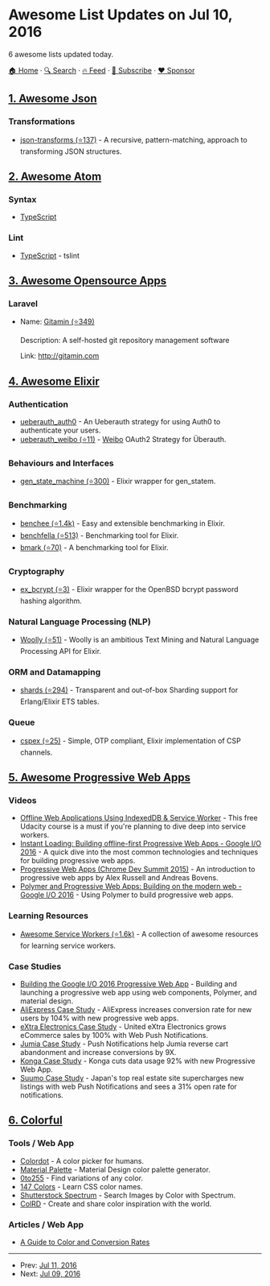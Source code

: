 # Awesome List Updates on Jul 10, 2016

6 awesome lists updated today.

[🏠 Home](/README.md) · [🔍 Search](https://www.trackawesomelist.com/search/) · [🔥 Feed](https://www.trackawesomelist.com/rss.xml) · [📮 Subscribe](https://trackawesomelist.us17.list-manage.com/subscribe?u=d2f0117aa829c83a63ec63c2f&id=36a103854c) · [❤️  Sponsor](https://github.com/sponsors/theowenyoung)



## [1. Awesome Json](/content/burningtree/awesome-json/README.md)

### Transformations

*   [json-transforms (⭐137)](https://github.com/ColinEberhardt/json-transforms) - A recursive, pattern-matching, approach to transforming JSON structures.

## [2. Awesome Atom](/content/mehcode/awesome-atom/README.md)

### Syntax

*   [TypeScript](https://atom.io/packages/atom-typescript)

### Lint

*   [TypeScript](https://atom.io/packages/linter-tslint) - tslint

## [3. Awesome Opensource Apps](/content/unicodeveloper/awesome-opensource-apps/README.md)

### Laravel

- Name: [Gitamin (⭐349)](https://github.com/GitaminHQ/Gitamin)

  Description: A self-hosted git repository management software

  Link: <http://gitamin.com>



## [4. Awesome Elixir](/content/h4cc/awesome-elixir/README.md)

### Authentication

*   [ueberauth\_auth0](https://hex.pm/packages/ueberauth_auth0) - An Ueberauth strategy for using Auth0 to authenticate your users.
*   [ueberauth\_weibo (⭐11)](https://github.com/he9qi/ueberauth_weibo) - [Weibo](https://weibo.com) OAuth2 Strategy for Überauth.

### Behaviours and Interfaces

*   [gen\_state\_machine (⭐300)](https://github.com/antipax/gen_state_machine) - Elixir wrapper for gen\_statem.

### Benchmarking

*   [benchee (⭐1.4k)](https://github.com/PragTob/benchee) - Easy and extensible benchmarking in Elixir.
*   [benchfella (⭐513)](https://github.com/alco/benchfella) - Benchmarking tool for Elixir.
*   [bmark (⭐70)](https://github.com/joekain/bmark) - A benchmarking tool for Elixir.

### Cryptography

*   [ex\_bcrypt (⭐3)](https://github.com/manelli/ex_bcrypt) - Elixir wrapper for the OpenBSD bcrypt password hashing algorithm.

### Natural Language Processing (NLP)

*   [Woolly (⭐51)](https://github.com/pjhampton/woolly) - Woolly is an ambitious Text Mining and Natural Language Processing API for Elixir.

### ORM and Datamapping

*   [shards (⭐294)](https://github.com/cabol/shards) - Transparent and out-of-box Sharding support for Erlang/Elixir ETS tables.

### Queue

*   [cspex (⭐25)](https://github.com/costaraphael/cspex) - Simple, OTP compliant, Elixir implementation of CSP channels.

## [5. Awesome Progressive Web Apps](/content/TalAter/awesome-progressive-web-apps/README.md)

### Videos

*   [Offline Web Applications Using IndexedDB & Service Worker](https://www.udacity.com/course/offline-web-applications--ud899) - This free Udacity course is a must if you're planning to dive deep into service workers.
*   [Instant Loading: Building offline-first Progressive Web Apps - Google I/O 2016](https://youtu.be/cmGr0RszHc8) - A quick dive into the most common technologies and techniques for building progressive web apps.
*   [Progressive Web Apps (Chrome Dev Summit 2015)](https://www.youtube.com/watch?v=MyQ8mtR9WxI) - An introduction to progressive web apps by Alex Russell and Andreas Bovens.
*   [Polymer and Progressive Web Apps: Building on the modern web - Google I/O 2016](https://www.youtube.com/watch?v=fFF2Yup2dMM) - Using Polymer to build progressive web apps.

### Learning Resources

*   [Awesome Service Workers (⭐1.6k)](https://github.com/TalAter/awesome-service-workers) - A collection of awesome resources for learning service workers.

### Case Studies

*   [Building the Google I/O 2016 Progressive Web App](https://developers.google.com/web/showcase/2016/iowa2016) - Building and launching a progressive web app using web components, Polymer, and material design.
*   [AliExpress Case Study](https://developers.google.com/web/showcase/2016/aliexpress) - AliExpress increases conversion rate for new users by 104% with new progressive web apps.
*   [eXtra Electronics Case Study](https://developers.google.com/web/showcase/2016/extra) - United eXtra Electronics grows eCommerce sales by 100% with Web Push Notifications.
*   [Jumia Case Study](https://developers.google.com/web/showcase/2016/jumia) - Push Notifications help Jumia reverse cart abandonment and increase conversions by 9X.
*   [Konga Case Study](https://developers.google.com/web/showcase/2016/konga) - Konga cuts data usage 92% with new Progressive Web App.
*   [Suumo Case Study](https://developers.google.com/web/showcase/2016/suumo) - Japan's top real estate site supercharges new listings with web Push Notifications and sees a 31% open rate for notifications.

## [6. Colorful](/content/Siddharth11/Colorful/README.md)

### Tools / Web App

*   [Colordot](https://color.hailpixel.com) - A color picker for humans.
*   [Material Palette](http://www.materialpalette.com/) - Material Design color palette generator.
*   [0to255](http://www.0to255.com/) - Find variations of any color.
*   [147 Colors](http://147colors.com/) - Learn CSS color names.
*   [Shutterstock Spectrum](http://www.shutterstock.com/labs/spectrum/) - Search Images by Color with Spectrum.
*   [ColRD](http://colrd.com/) - Create and share color inspiration with the world.

### Articles / Web App

*   [A Guide to Color and Conversion Rates](https://uxplanet.org/a-guide-to-color-and-conversion-rates-f3a28e8e32bb)

---

- Prev: [Jul 11, 2016](/content/2016/07/11/README.md)
- Next: [Jul 09, 2016](/content/2016/07/09/README.md)